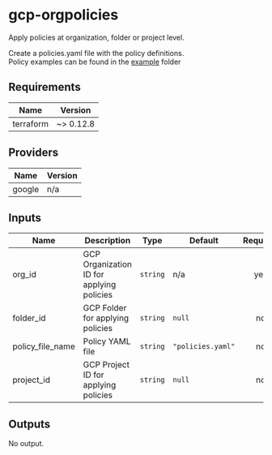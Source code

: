 # gcp-orgpolicies  
Apply policies at organization, folder or project level.

Create a policies.yaml file with the policy definitions.  
Policy examples can be found in the [example](example) folder

## Requirements

| Name | Version |
|------|---------|
| terraform | ~> 0.12.8 |

## Providers

| Name | Version |
|------|---------|
| google | n/a |

## Inputs

| Name | Description | Type | Default | Required |
|------|-------------|------|---------|:--------:|
| org\_id | GCP Organization ID for applying policies | `string` | n/a | yes |
| folder\_id | GCP Folder for applying policies | `string` | `null` | no |
| policy\_file\_name | Policy YAML file | `string` | `"policies.yaml"` | no |
| project\_id | GCP Project ID for applying policies | `string` | `null` | no |

## Outputs

No output.

